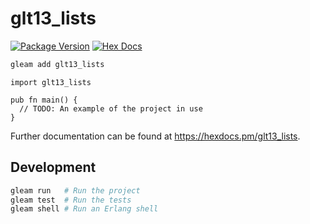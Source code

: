 # glt13_lists

[![Package Version](https://img.shields.io/hexpm/v/glt13_lists)](https://hex.pm/packages/glt13_lists)
[![Hex Docs](https://img.shields.io/badge/hex-docs-ffaff3)](https://hexdocs.pm/glt13_lists/)

```sh
gleam add glt13_lists
```
```gleam
import glt13_lists

pub fn main() {
  // TODO: An example of the project in use
}
```

Further documentation can be found at <https://hexdocs.pm/glt13_lists>.

## Development

```sh
gleam run   # Run the project
gleam test  # Run the tests
gleam shell # Run an Erlang shell
```
